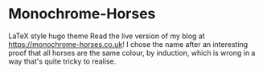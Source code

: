 # Monochrome-Horses
LaTeX style hugo theme
Read the live version of my blog at https://monochrome-horses.co.uk!
I chose the name after an interesting proof that all horses are the same colour, by induction, which is wrong in a way that's quite tricky to realise.

